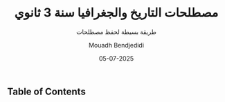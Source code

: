 ---
# METADATA
lang: ar-SA # like en, en-UK, en-US, fr, it, it-IT, ...
title: "مصطلحات التاريخ والجغرافيا سنة 3 ثانوي"
subtitle: "طريقة بسيطة لحفظ مصطلحات"
subject: "مع فريق ذاكرة الجزائر"
author: "Mouadh Bendjedidi"
creator:
- role: co-author
  text: Dearest Collaborator
date: 05-07-2025
keywords: "history, geography, terms, memorization, Algeria, secondary education"
# thanks: "So Long, and Thanks for All the Fish"
publisher: My Publisher
rights: © 2025 Mouadh Bendjedidi, Thakira-DZ
identifier:
- scheme: ISBN-10
  text: 1234567890

# Formatting
toc-title: "Table of Contents"
toc: true
toc_depth: 2
lof: false # List of figures
lot: false # List of tables

documentclass: book # See https://en.wikibooks.org/wiki/LaTeX/Document_Structure#Document_classes
#classoption: [notitlepage, onecolumn, openany]
geometry: [a5paper, bindingoffset=0mm, inner=20mm, outer=20mm, top=20mm, bottom=20mm] # See https://ctan.org/pkg/geometry

---